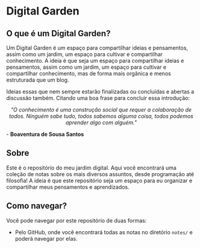 # Digital Garden

## O que é um Digital Garden?

Um Digital Garden é um espaço para compartilhar ideias e pensamentos, assim como um jardim, um espaço para cultivar e compartilhar conhecimento. A ideia é que seja um espaço para compartilhar ideias e pensamentos, assim como um jardim, um espaço para cultivar e compartilhar conhecimento, mas de forma mais orgânica e menos estruturada que um blog.

Ideias essas que nem sempre estarão finalizadas ou concluídas e abertas a discussão também. Citando uma boa frase para concluir essa introdução:

<p align="center"><i>"O conhecimento é uma construção social que requer a colaboração de todos. Ninguém sabe tudo, todos sabemos alguma coisa, todos podemos aprender algo com alguém."</i></p>
- <b>Boaventura de Sousa Santos</b>

## Sobre

Este é o repositório do meu jardim digital. Aqui você encontrará uma coleção de notas sobre os mais diversos assuntos, desde programação até filosofia! A ideia é que este repositório seja um espaço para eu organizar e compartilhar meus pensamentos e aprendizados.

## Como navegar?

Você pode navegar por este repositório de duas formas:

<!-- - Pelo [GitHub Pages](https://reislucaz.github.io/digital-garden/), onde você encontrará uma lista de todas as notas e poderá navegar por elas. -->

- Pelo GitHub, onde você encontrará todas as notas no diretório `notes/` e poderá navegar por elas.
